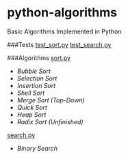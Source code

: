 # python-algorithms

Basic Algorithms Implemented in Python

###Tests
[test_sort.py](https://github.com/yanzhenchao/python-algorithms/blob/master/test_sort_and_search.py)
[test_search.py](https://github.com/yanzhenchao/python-algorithms/blob/master/test_sort_and_search.py)

###Algorithms
[sort.py](https://github.com/yanzhenchao/python-algorithms/blob/master/sort_and_search.py)

- *Bubble Sort*
- *Selection Sort*
- *Insertion Sort*
- *Shell Sort*
- *Merge Sort (Top-Down)*
- *Quick Sort*
- *Heap Sort*
- *Radix Sort (Unfinished)*
  
[search.py](https://github.com/yanzhenchao/python-algorithms/blob/master/search.py)

- *Binary Search*

